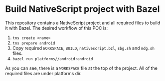 # Build NativeScript project with Bazel

This repository contains a NativeScript project and all required files to build it with Bazel.
The desired workflow of this POC is:
1. `tns create <name>`
2. `tns prepare android`
3. Copy required `WORKSPACE`, `BUILD`, `nativescript.bzl`, `sbg.sh` and `mdg.sh` files.
4. `bazel run platforms//android:android`

As you can see, there is a `WORKSPACE` file at the top of the project. All of the required files are under platforms dir.